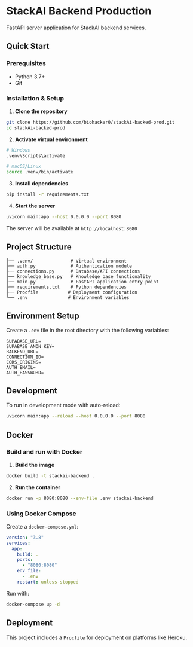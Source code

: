 # StackAI Backend Production

FastAPI server application for StackAI backend services.

## Quick Start

### Prerequisites

- Python 3.7+
- Git

### Installation & Setup

1. **Clone the repository**

```bash
git clone https://github.com/biohacker0/stackAi-backed-prod.git
cd stackAi-backed-prod
```

2. **Activate virtual environment**

```bash
# Windows
.venv\Scripts\activate

# macOS/Linux
source .venv/bin/activate
```

3. **Install dependencies**

```bash
pip install -r requirements.txt
```

4. **Start the server**

```bash
uvicorn main:app --host 0.0.0.0 --port 8080
```

The server will be available at `http://localhost:8080`

## Project Structure

```
├── .venv/              # Virtual environment
├── auth.py             # Authentication module
├── connections.py      # Database/API connections
├── knowledge_base.py   # Knowledge base functionality
├── main.py             # FastAPI application entry point
├── requirements.txt    # Python dependencies
├── Procfile           # Deployment configuration
└── .env               # Environment variables
```

## Environment Setup

Create a `.env` file in the root directory with the following variables:

```env
SUPABASE_URL=
SUPABASE_ANON_KEY=
BACKEND_URL=
CONNECTION_ID=
CORS_ORIGINS=
AUTH_EMAIL=
AUTH_PASSWORD=
```

## Development

To run in development mode with auto-reload:

```bash
uvicorn main:app --reload --host 0.0.0.0 --port 8080
```

## Docker

### Build and run with Docker

1. **Build the image**

```bash
docker build -t stackai-backend .
```

2. **Run the container**

```bash
docker run -p 8080:8080 --env-file .env stackai-backend
```

### Using Docker Compose

Create a `docker-compose.yml`:

```yaml
version: "3.8"
services:
  app:
    build: .
    ports:
      - "8080:8080"
    env_file:
      - .env
    restart: unless-stopped
```

Run with:

```bash
docker-compose up -d
```

## Deployment

This project includes a `Procfile` for deployment on platforms like Heroku.
